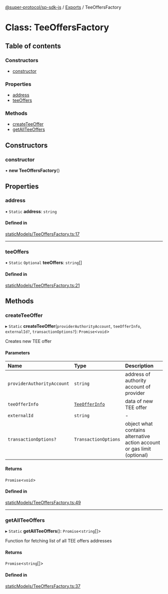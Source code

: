[@super-protocol/sp-sdk-js](../README.md) / [Exports](../modules.md) / TeeOffersFactory

# Class: TeeOffersFactory

## Table of contents

### Constructors

- [constructor](TeeOffersFactory.md#constructor)

### Properties

- [address](TeeOffersFactory.md#address)
- [teeOffers](TeeOffersFactory.md#teeoffers)

### Methods

- [createTeeOffer](TeeOffersFactory.md#createteeoffer)
- [getAllTeeOffers](TeeOffersFactory.md#getallteeoffers)

## Constructors

### constructor

• **new TeeOffersFactory**()

## Properties

### address

▪ `Static` **address**: `string`

#### Defined in

[staticModels/TeeOffersFactory.ts:17](https://github.com/Super-Protocol/sp-sdk-js/blob/f252afa/src/staticModels/TeeOffersFactory.ts#L17)

___

### teeOffers

▪ `Static` `Optional` **teeOffers**: `string`[]

#### Defined in

[staticModels/TeeOffersFactory.ts:21](https://github.com/Super-Protocol/sp-sdk-js/blob/f252afa/src/staticModels/TeeOffersFactory.ts#L21)

## Methods

### createTeeOffer

▸ `Static` **createTeeOffer**(`providerAuthorityAccount`, `teeOfferInfo`, `externalId?`, `transactionOptions?`): `Promise`<`void`\>

Creates new TEE offer

#### Parameters

| Name | Type | Description |
| :------ | :------ | :------ |
| `providerAuthorityAccount` | `string` | address of authority account of provider |
| `teeOfferInfo` | [`TeeOfferInfo`](../modules.md#teeofferinfo) | data of new TEE offer |
| `externalId` | `string` | - |
| `transactionOptions?` | `TransactionOptions` | object what contains alternative action account or gas limit (optional) |

#### Returns

`Promise`<`void`\>

#### Defined in

[staticModels/TeeOffersFactory.ts:49](https://github.com/Super-Protocol/sp-sdk-js/blob/f252afa/src/staticModels/TeeOffersFactory.ts#L49)

___

### getAllTeeOffers

▸ `Static` **getAllTeeOffers**(): `Promise`<`string`[]\>

Function for fetching list of all TEE offers addresses

#### Returns

`Promise`<`string`[]\>

#### Defined in

[staticModels/TeeOffersFactory.ts:37](https://github.com/Super-Protocol/sp-sdk-js/blob/f252afa/src/staticModels/TeeOffersFactory.ts#L37)
